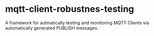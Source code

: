 # mqtt-client-robustnes-testing

A framework for autmatically testing and monitoring MQTT Clients via automatically generated PUBLISH messages.
